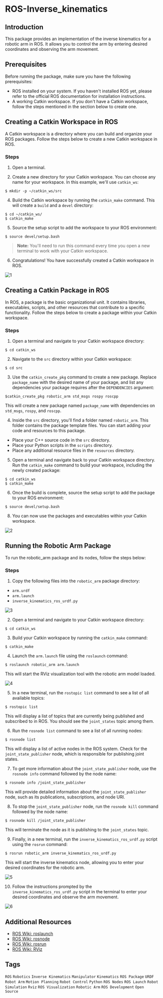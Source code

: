 # ROS-Inverse_kinematics

## Introduction

This package provides an implementation of the inverse kinematics for a robotic arm in ROS. It allows you to control the arm by entering desired coordinates and observing the arm movement.

## Prerequisites

Before running the package, make sure you have the following prerequisites:

- ROS installed on your system. If you haven't installed ROS yet, please refer to the official ROS documentation for installation instructions.
- A working Catkin workspace. If you don't have a Catkin workspace, follow the steps mentioned in the section below to create one.

## Creating a Catkin Workspace in ROS

A Catkin workspace is a directory where you can build and organize your ROS packages. Follow the steps below to create a new Catkin workspace in ROS.

### Steps

1. Open a terminal.

2. Create a new directory for your Catkin workspace. You can choose any name for your workspace. In this example, we'll use `catkin_ws`:

 ```
$ mkdir -p ~/catkin_ws/src
 ```

4. Build the Catkin workspace by running the `catkin_make` command. This will create a `build` and a `devel` directory:

 ```
$ cd ~/catkin_ws/
$ catkin_make
 ```

5. Source the setup script to add the workspace to your ROS environment:

 ```
 $ source devel/setup.bash
 ```

> **Note:** You'll need to run this command every time you open a new terminal to work with your Catkin workspace.

6. Congratulations! You have successfully created a Catkin workspace in ROS.

![1](https://github.com/GNANESHROYAL/ROS-Inverse_kinematics/assets/113758576/a799dde7-e18d-4e4c-997b-68ae534948c0)

## Creating a Catkin Package in ROS

In ROS, a package is the basic organizational unit. It contains libraries, executables, scripts, and other resources that contribute to a specific functionality. Follow the steps below to create a package within your Catkin workspace.

### Steps

1. Open a terminal and navigate to your Catkin workspace directory:

 ```
$ cd catkin_ws
 ```

2. Navigate to the `src` directory within your Catkin workspace:

 ```
$ cd src
 ```

3. Use the `catkin_create_pkg` command to create a new package. Replace `package_name` with the desired name of your package, and list any dependencies your package requires after the `DEPENDENCIES` argument:

 ```
$catkin_create_pkg robotic_arm std_msgs rospy roscpp
 ```

This will create a new package named `package_name` with dependencies on `std_msgs`, `rospy`, and `roscpp`.


4. Inside the `src` directory, you'll find a folder named `robotic_arm`. This folder contains the package template files. You can start adding your code and resources to this package.

- Place your C++ source code in the `src` directory.
- Place your Python scripts in the `scripts` directory.
- Place any additional resource files in the `resources` directory.

5. Open a terminal and navigate back to your Catkin workspace directory. Run the `catkin_make` command to build your workspace, including the newly created package:

 ```
$ cd catkin_ws
$ catkin_make
 ```

6. Once the build is complete, source the setup script to add the package to your ROS environment:

 ```
 $ source devel/setup.bash
 ```

8. You can now use the packages and executables within your Catkin workspace.

![2](https://github.com/GNANESHROYAL/ROS-Inverse_kinematics/assets/113758576/f9c5da4b-41e5-4069-8e34-1b2503b631f2)

## Running the Robotic Arm Package

To run the robotic_arm package and its nodes, follow the steps below:

### Steps

1. Copy the following files into the `robotic_arm` package directory:

- `arm.urdf`
- `arm.launch`
- `inverse_kinematics_ros_urdf.py`

![3](https://github.com/GNANESHROYAL/ROS-Inverse_kinematics/assets/113758576/05b3089e-3afb-4f82-a141-c98275e1d28b)

2. Open a terminal and navigate to your Catkin workspace directory:

 ```
 $ cd catkin_ws
 ```

3. Build your Catkin workspace by running the `catkin_make` command:

 ```
 $ catkin_make
 ```

4. Launch the `arm.launch` file using the `roslaunch` command:

 ```
 $ roslaunch robotic_arm arm.launch
 ```

This will start the RViz visualization tool with the robotic arm model loaded.

![4](https://github.com/GNANESHROYAL/ROS-Inverse_kinematics/assets/113758576/e79ae751-bd6f-44f7-866c-d141e1c6ba6d)

5. In a new terminal, run the `rostopic list` command to see a list of all available topics:

 ```
 $ rostopic list
 ```

This will display a list of topics that are currently being published and subscribed to in ROS. You should see the `joint_states` topic among them.

6. Run the `rosnode list` command to see a list of all running nodes:

 ```
 $ rosnode list
 ```

This will display a list of active nodes in the ROS system. Check for the `joint_state_publisher` node, which is responsible for publishing joint states.

7. To get more information about the `joint_state_publisher` node, use the `rosnode info` command followed by the node name:

 ```
 $ rosnode info /joint_state_publisher
 ```

This will provide detailed information about the `joint_state_publisher` node, such as its publications, subscriptions, and node URI.

8. To stop the `joint_state_publisher` node, run the `rosnode kill` command followed by the node name:

 ```
 $ rosnode kill /joint_state_publisher
 ```

This will terminate the node as it is publishing to the `joint_states` topic.

9. Finally, in a new terminal, run the `inverse_kinematics_ros_urdf.py` script using the `rosrun` command:

 ```
 $ rosrun robotic_arm inverse_kinematics_ros_urdf.py
 ```

 This will start the inverse kinematics node, allowing you to enter your desired coordinates for the robotic arm.

![5](https://github.com/GNANESHROYAL/ROS-Inverse_kinematics/assets/113758576/89f9d06c-36b5-432e-82a1-fa9f1a16e883)

10. Follow the instructions prompted by the `inverse_kinematics_ros_urdf.py` script in the terminal to enter your desired coordinates and observe the arm movement.

![6](https://github.com/GNANESHROYAL/ROS-Inverse_kinematics/assets/113758576/83d04c57-10ed-438a-9a7a-e86e37e7a30a)

## Additional Resources

- [ROS Wiki: roslaunch](http://wiki.ros.org/roslaunch)
- [ROS Wiki: rosnode](http://wiki.ros.org/rosnode)
- [ROS Wiki: rosrun](http://wiki.ros.org/rosrun)
- [ROS Wiki: RViz](http://wiki.ros.org/rviz)

## Tags

`ROS`
`Robotics`
`Inverse Kinematics`
`Manipulator`
`Kinematics`
`ROS Package`
`URDF`
`Robot Arm`
`Motion Planning`
`Robot Control`
`Python`
`ROS Nodes`
`ROS Launch`
`Robot Simulation`
`Rviz`
`ROS Visualization`
`Robotic Arm`
`ROS Development`
`Open Source`
